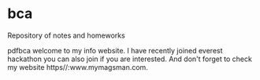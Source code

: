 # bca
Repository of notes and homeworks
<html>
<head>pdfbca</head>
<body>welcome to my info website. I have recently joined everest hackathon you can also join if you are interested. And don't forget to check my website https//:www.mymagsman.com.</body>
  <script async src="https://pagead2.googlesyndication.com/pagead/js/adsbygoogle.js"></script>
<script>
     (adsbygoogle = window.adsbygoogle || []).push({
          google_ad_client: "ca-pub-6916916933423957",
          enable_page_level_ads: true
     });
</html>
